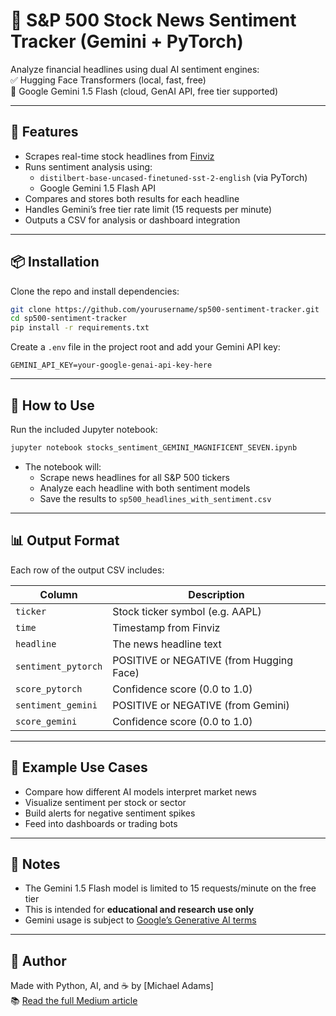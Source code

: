 # 📰 S&P 500 Stock News Sentiment Tracker (Gemini + PyTorch)

Analyze financial headlines using dual AI sentiment engines:  
✅ Hugging Face Transformers (local, fast, free)  
🔮 Google Gemini 1.5 Flash (cloud, GenAI API, free tier supported)

---

## 🚀 Features

- Scrapes real-time stock headlines from [Finviz](https://finviz.com/)
- Runs sentiment analysis using:
  - `distilbert-base-uncased-finetuned-sst-2-english` (via PyTorch)
  - Google Gemini 1.5 Flash API
- Compares and stores both results for each headline
- Handles Gemini’s free tier rate limit (15 requests per minute)
- Outputs a CSV for analysis or dashboard integration

---

## 📦 Installation

Clone the repo and install dependencies:

```bash
git clone https://github.com/yourusername/sp500-sentiment-tracker.git
cd sp500-sentiment-tracker
pip install -r requirements.txt
```

Create a `.env` file in the project root and add your Gemini API key:

```
GEMINI_API_KEY=your-google-genai-api-key-here
```

---

## 🧪 How to Use

Run the included Jupyter notebook:

```bash
jupyter notebook stocks_sentiment_GEMINI_MAGNIFICENT_SEVEN.ipynb
```

- The notebook will:
  - Scrape news headlines for all S&P 500 tickers
  - Analyze each headline with both sentiment models
  - Save the results to `sp500_headlines_with_sentiment.csv`

---

## 📊 Output Format

Each row of the output CSV includes:

| Column              | Description                                 |
|---------------------|---------------------------------------------|
| `ticker`            | Stock ticker symbol (e.g. AAPL)             |
| `time`              | Timestamp from Finviz                       |
| `headline`          | The news headline text                      |
| `sentiment_pytorch` | POSITIVE or NEGATIVE (from Hugging Face)   |
| `score_pytorch`     | Confidence score (0.0 to 1.0)               |
| `sentiment_gemini`  | POSITIVE or NEGATIVE (from Gemini)          |
| `score_gemini`      | Confidence score (0.0 to 1.0)               |

---

## 🔮 Example Use Cases

- Compare how different AI models interpret market news
- Visualize sentiment per stock or sector
- Build alerts for negative sentiment spikes
- Feed into dashboards or trading bots

---

## 📌 Notes

- The Gemini 1.5 Flash model is limited to 15 requests/minute on the free tier
- This is intended for **educational and research use only**
- Gemini usage is subject to [Google’s Generative AI terms](https://ai.google.dev/terms)

---

## 🧠 Author

Made with Python, AI, and ☕ by [Michael Adams]  
📚 [Read the full Medium article](https://medium.com)  


